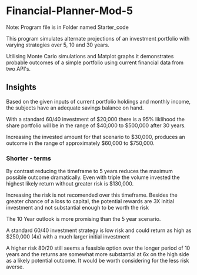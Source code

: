 # Financial-Planner-Mod-5
Note:  Program file is in Folder named Starter_code

This program simulates alternate projections of an investment portfolio with varying strategies over 5, 10 and 30 years.

Utilising Monte Carlo simulations and Matplot graphs it demonstrates probable outcomes of a simple portfolio using current financial data from two API's.

## Insights
Based on the given inputs of current portfolio holdings and monthly income, the subjects have an adequate savings balance on hand.

With a standard 60/40 investment of $20,000 there is a 95% liklihood the share portfolio will be in the range of $40,000 to $500,000 after 30 years.

Increasing the invested amount for that scenario to $30,000, produces an outcome in the range of approximately $60,000 to $750,000.

### Shorter - terms
By contrast reducing the timeframe to 5 years reduces the maximum possible outcome dramatically. Even with triple the volume invested the highest likely return without greater risk is $130,000.

Increasing the risk is not recomended over this timeframe. Besides the greater chance of a loss to capital, the potential rewards are 3X initial investment and not substantial enough to be worth the risk

The 10 Year outlook is more promising than the 5 year scenario.

A standard 60/40 investment strategy is low risk and could return as high as $250,000 (4x) with a much larger initial investment

A higher risk 80/20 still seems a feasible option over the longer period of 10 years and the returns are somewhat more substantial at 6x on the high side as a likely potential outcome. It would be worth considering for the less risk averse. 
 




